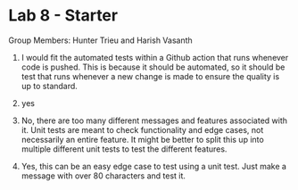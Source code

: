 # Lab 8 - Starter

Group Members: Hunter Trieu and Harish Vasanth

1) I would fit the automated tests within a Github action that runs whenever code is pushed. This is because it should be automated, so it should be test that runs whenever a new change is made to ensure the quality is up to standard. 

2) yes

3) No, there are too many different messages and features associated with it. Unit tests are meant to check functionality and edge cases, not necessarily an entire feature. It might be better to split this up into multiple different unit tests to test the different features.

4) Yes, this can be an easy edge case to test using a unit test. Just make a message with over 80 characters and test it.